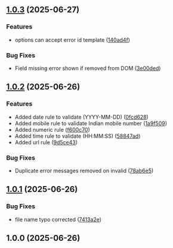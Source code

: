 ## [1.0.3](https://github.com/khairnar2960/superform-validator/compare/v1.0.2...v1.0.3) (2025-06-27)

### Features

* options can accept error id template ([140ad4f](https://github.com/khairnar2960/superform-validator/commit/140ad4ffdfee04720923cdb57ad3b9bf13dc3035))

### Bug Fixes

* Field missing error shown if removed from DOM ([3e00ded](https://github.com/khairnar2960/superform-validator/commit/3e00ded8881f603c4834c3f46c677fda31c2d95f))
## [1.0.2](https://github.com/khairnar2960/superform-validator/compare/v1.0.1...v1.0.2) (2025-06-26)

### Features

* Added date rule to validate (YYYY-MM-DD) ([0fcd628](https://github.com/khairnar2960/superform-validator/commit/0fcd6286ac090c52f6cbb9542942b1c9c9936788))
* Added mobile rule to validate Indian mobile number ([1a9f509](https://github.com/khairnar2960/superform-validator/commit/1a9f5099cd2acedf190d05bcfcf8e1d88b1f9c47))
* Added numeric rule ([f600c70](https://github.com/khairnar2960/superform-validator/commit/f600c70b686df1586c1d9463de648347d4f2b78c))
* Added time rule to validate (HH:MM:SS) ([58847ad](https://github.com/khairnar2960/superform-validator/commit/58847ade68b6d9fe51b5aed9f537f8cfa1f89f26))
* Added url rule ([9d5ce43](https://github.com/khairnar2960/superform-validator/commit/9d5ce437db947936fd0c8b75e707ba33f2c5a371))

### Bug Fixes

* Duplicate error messages removed on invalid ([78ab6e5](https://github.com/khairnar2960/superform-validator/commit/78ab6e5486a22ec7c595b3e8e4d51a90a7cd6b51))
## [1.0.1](https://github.com/khairnar2960/superform-validator/compare/v1.0.0...v1.0.1) (2025-06-26)

### Bug Fixes

* file name typo corrected ([7413a2e](https://github.com/khairnar2960/superform-validator/commit/7413a2e07f589e42a6462cb970df148bf0dcb7c2))
## 1.0.0 (2025-06-26)
